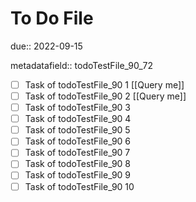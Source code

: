 # To Do File

due:: 2022-09-15

metadatafield:: todoTestFile_90_72

- [ ] Task of todoTestFile_90 1 [[Query me]]
- [ ] Task of todoTestFile_90 2 [[Query me]]
- [ ] Task of todoTestFile_90 3
- [ ] Task of todoTestFile_90 4
- [ ] Task of todoTestFile_90 5
- [ ] Task of todoTestFile_90 6
- [ ] Task of todoTestFile_90 7
- [ ] Task of todoTestFile_90 8
- [ ] Task of todoTestFile_90 9
- [ ] Task of todoTestFile_90 10